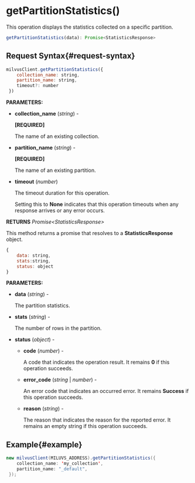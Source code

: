 # getPartitionStatistics()

This operation displays the statistics collected on a specific partition.

```javascript
getPartitionStatistics(data): Promise<StatisticsResponse>
```

## Request Syntax{#request-syntax}

```javascript
milvusClient.getPartitionStatistics({
    collection_name: string,
    partition_name: string,
    timeout?: number
 })
```

**PARAMETERS:**

- **collection_name** (*string*) -

    **[REQUIRED]**

    The name of an existing collection.

- **partition_name** (*string*) -

    **[REQUIRED]**

    The name of an existing partition.

- **timeout** (*number*)  

    The timeout duration for this operation. 

    Setting this to **None** indicates that this operation timeouts when any response arrives or any error occurs.

**RETURNS** *Promise\<StatisticsResponse>*

This method returns a promise that resolves to a **StatisticsResponse** object.

```javascript
{
    data: string,
    stats:string,
    status: object
}
```

**PARAMETERS:**

- **data** (*string*) -

    The partition statistics.

- **stats** (*string*) -

    The number of rows in the partition.

- **status** (*object*) -

    - **code** (*number*) -

        A code that indicates the operation result. It remains **0** if this operation succeeds.

    - **error_code** (*string* | *number*) -

        An error code that indicates an occurred error. It remains **Success** if this operation succeeds. 

    - **reason** (*string*) - 

        The reason that indicates the reason for the reported error. It remains an empty string if this operation succeeds.

## Example{#example}

```java
new milvusClient(MILUVS_ADDRESS).getPartitionStatistics({
    collection_name: 'my_collection',
    partition_name: "_default",
 });
```


